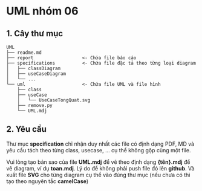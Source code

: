 # UML nhóm 06

## 1. Cây thư mục

```
UML                                                                        
├── readme.md
├── report                  <- Chứa file báo cáo
├── specifications          <- Chứa file đặc tả theo từng loại diagram
│   ├── classDiagram        
│   ├── useCaseDiagram  
│   └── ... 
└── uml                     <- Chứa file UML và file hình
    ├── class
    ├── useCase
    │   └── UseCaseTongQuat.svg                           
    ├── remove.py
    └── UML.mdj 
```

## 2. Yêu cầu
Thư mục **specification** chỉ nhận duy nhất các file có định dạng PDF, MD và yêu cầu tách theo từng class, usecase, ... cụ thể không gộp cùng một file.

Vui lòng tạo bản sao của file **UML.mdj** để vẽ theo định dạng **{tên}.mdj** để vẽ diagram, ví dụ **toan.mdj**. Lý do để không phải push file đó lên **github**. Và xuất file **SVG** cho từng diagram cụ thể vào đúng thư mục (nếu chưa có thì tạo theo nguyên tắc **camelCase**)

